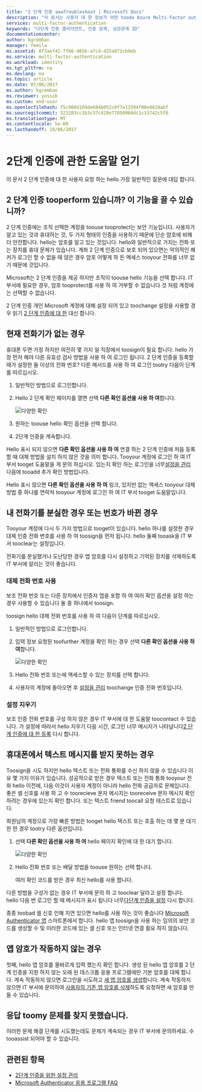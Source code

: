 ```yaml
---
title: "2 단계 인증 aaaTroubleshoot | Microsoft Docs"
description: "이 문서는 사용자 대 한 정보가 어떤 toodo Azure Multi-factor authentication 문제도 넘어가는 경우."
services: multi-factor-authentication
keywords: "다단계 인증 클라이언트, 인증 문제, 상관관계 ID"
documentationcenter: 
author: kgremban
manager: femila
ms.assetid: 8f3aef42-7f66-4656-a7cd-d25a971cb9eb
ms.service: multi-factor-authentication
ms.workload: identity
ms.tgt_pltfrm: na
ms.devlang: na
ms.topic: article
ms.date: 07/06/2017
ms.author: kgremban
ms.reviewer: yossib
ms.custom: end-user
ms.openlocfilehash: f5c980d104de684b052c0f7a13394f00e9828abf
ms.sourcegitcommit: 523283cc1b3c37c428e77850964dc1c33742c5f0
ms.translationtype: MT
ms.contentlocale: ko-KR
ms.lasthandoff: 10/06/2017
---
```

# <a name="get-help-with-two-step-verification"></a>2단계 인증에 관한 도움말 얻기
이 문서 2 단계 인증에 대 한 사용자 요청 하는 hello 가장 일반적인 질문에 대답 합니다. 

## <a name="why-do-i-have-tooperform-two-step-verification-can-i-turn-it-off"></a>2 단계 인증 tooperform 있습니까? 이 기능을 끌 수 있습니까?

2 단계 인증에는 조직 선택한 계정을 toouse tooprotect는 보안 기능입니다. 사용자가 알고 있는 것과 휴대하는 것, 두 가지 형태의 인증을 사용하기 때문에 단순 암호에 비해 더 안전합니다. hello는 암호를 알고 있는 것입니다. hello와 일반적으로 가지는 전화 또는 장치를 휴대 문제가 있습니다. 계좌 2 단계 인증으로 보호 되어 있으면는 악의적인 해커가 로그인 할 수 없을 때 않은 경우 암호 어떻게 하 든 액세스 tooyour 전화를 너무 없기 때문에 것입니다. 

Microsoft는 2 단계 인증을 제공 하지만 조직이 toouse hello 기능을 선택 합니다. IT 부서에 필요한 경우, 암호 tooprotect를 사용 하 여 거부할 수 없습니다 것 처럼 계정에는 선택할 수 없습니다. 

2 단계 인증 개인 Microsoft 계정에 대해 설정 되어 있고 toochange 설정을 사용할 경우 읽기 [2 단계 인증에 대 한](https://support.microsoft.com/help/12408/microsoft-account-about-two-step-verification) 대신 합니다. 

## <a name="i-dont-have-my-phone-with-me-today"></a>현재 전화기가 없는 경우

휴대폰 두면 가정 하지만 여전히 몇 가지 일 직장에서 toosign이 필요 합니다. hello 가장 먼저 해야 다른 유효성 검사 방법을 사용 하 여 로그인 됩니다. 2 단계 인증을 등록할 때가 설정한 둘 이상의 전화 번호? 다른 메서드를 사용 하 여 로그인 tootry 다음이 단계를 따르십시오.

1. 일반적인 방법으로 로그인합니다.
2. Hello 2 단계 확인 페이지를 열면 선택 **다른 확인 옵션을 사용 하 여**합니다.

   ![다양한 확인](./media/multi-factor-authentication-end-user-troubleshoot/diff_option.png)

3. 원하는 toouse hello 확인 옵션을 선택 합니다.
4. 2단계 인증을 계속합니다.

Hello 표시 되지 않으면 **다른 확인 옵션을 사용 하 여** 연결 하는 2 단계 인증에 처음 등록할 때 대체 방법을 설치 하지 않은 것을 의미 합니다. Tooyour 계정에 로그인 하 여 IT 부서 tooget 도움말을 게 문의 하십시오. 있는지 확인 하는 로그인을 너무[설정을 관리](multi-factor-authentication-end-user-manage-settings.md) 다음에 tooadd 추가 확인 방법입니다. 

Hello 표시 않으면 **다른 확인 옵션을 사용 하 여** 링크, 있지만 없는 액세스 tooyour 대체 방법 중 하나를 연락처 tooyour 계정에 로그인 하 여 IT 부서 tooget 도움말입니다. 

## <a name="i-lost-my-phone-or-got-a-new-number"></a>내 전화기를 분실한 경우 또는 번호가 바뀐 경우
Tooyour 계정에 다시 두 가지 방법으로 tooget이 있습니다. hello 하나를 설정한 경우 대체 인증 전화 번호를 사용 하 여 toosign을 먼저 됩니다. hello 둘째 tooask을 IT 부서 tooclear는 설정입니다.

전화기를 분실했거나 도난당한 경우 앱 암호를 다시 설정하고 기억된 장치를 삭제하도록 IT 부서에 알리는 것이 좋습니다. 

### <a name="use-an-alternate-phone-number"></a>대체 전화 번호 사용
보조 전화 번호 또는 다른 장치에서 인증자 앱을 포함 하 여 여러 확인 옵션을 설정 하는 경우 사용할 수 있습니다 둘 중 하나에서 toosign.

toosign hello 대체 전화 번호를 사용 하 여 다음이 단계를 따르십시오.

1. 일반적인 방법으로 로그인합니다.
2. 입력 정보 요청된 toofurther 계정을 확인 하는 경우 선택 **다른 확인 옵션을 사용 하 여**합니다.
   
   ![다양한 확인](./media/multi-factor-authentication-end-user-troubleshoot/diff_option.png)

3. Hello 전화 번호 또는에 액세스할 수 있는 장치를 선택 합니다.
4. 사용자의 계정에 돌아오면 후 [설정을 관리](multi-factor-authentication-end-user-manage-settings.md) toochange 인증 전화 번호입니다.

### <a name="clear-your-settings"></a>설정 지우기
보조 인증 전화 번호를 구성 하지 않은 경우 IT 부서에 대 한 도움말 toocontact 수 있습니다. 가 설정에 따라서 hello 지우기 다음 시간, 로그인 너무 메시지가 나타납니다[2 단계 인증에 대 한 등록](multi-factor-authentication-end-user-first-time.md) 다시 합니다.

## <a name="i-am-not-receiving-a-text-or-call-on-my-phone"></a>휴대폰에서 텍스트 메시지를 받지 못하는 경우
Toosign을 시도 하지만 hello 텍스트 또는 전화 통화를 수신 하지 않을 수 있습니다 이유 몇 가지 이유가 있습니다. 성공적으로 받은 경우 텍스트 또는 전화 통화 tooyour 전화 hello 이전에, 다음 이것이 사용자 계정이 아니라 hello 전화 공급자로 문제입니다. 좋은 셀 신호를 사용 하 고 수 toorecieve 문자 메시지는 tooreceive 문자 메시지 확인 하려는 경우에 있는지 확인 합니다. 또는 텍스트 friend toocall 요청 테스트로 있습니다. 

회원님의 계정으로 가장 빠른 방법은 tooget hello 텍스트 또는 호출 하는 데 몇 분 대기한 한 경우 tootry 다른 옵션입니다.

1. 선택 **다른 확인 옵션을 사용 하 여** hello 페이지 확인에 대 한 대기 합니다.
   
    ![다양한 확인](./media/multi-factor-authentication-end-user-troubleshoot/diff_option.png)
2. Hello 전화 번호 또는 배달 방법을 toouse 원하는 선택 합니다.
   
    여러 확인 코드를 받은 경우 최신 hello를 사용 합니다.

다른 방법을 구성가 없는 경우 IT 부서에 문의 하 고 tooclear 달라고 설정 합니다. hello 다음 번 로그인 할 때 메시지가 표시 됩니다 너무[다단계 인증을 설정](multi-factor-authentication-end-user-first-time.md) 다시 합니다.

종종 toobad 셀 신호 인해 지연 있으면 hello를 사용 하는 것이 좋습니다 [Microsoft Authenticator 앱](microsoft-authenticator-app-how-to.md) 스마트폰에서 합니다. hello 앱 toosign을 사용 하는 임의의 보안 코드를 생성할 수 및 이러한 코드에 있는 셀 신호 또는 인터넷 연결 필요 하지 않습니다.

## <a name="app-passwords-are-not-working"></a>앱 암호가 작동하지 않는 경우
첫째, hello 앱 암호를 올바르게 입력 했는지 확인 합니다. 생성 된 hello 앱 암호를 2 단계 인증을 지원 하지 않는 오래 된 데스크톱 응용 프로그램에만 기본 암호를 대체 합니다. 계속 작동하지 않으면 로그인을 시도하고 [새 앱 암호를 생성](multi-factor-authentication-end-user-app-passwords.md)합니다.  계속 작동하지 않으면 IT 부서에 문의하여 [사용자의 기존 앱 암호를 삭제](../multi-factor-authentication-manage-users-and-devices.md)하도록 요청하면 새 암호를 만들 수 있습니다.

## <a name="i-didnt-find-an-answer-toomy-problem"></a>응답 toomy 문제를 찾지 못했습니다.
이러한 문제 해결 단계를 시도했는데도 문제가 계속되는 경우 IT 부서에 문의하세요. 수 tooassist 되어야 할 수 있습니다.

## <a name="related-topics"></a>관련된 항목
* [2단계 인증을 위한 설정 관리](multi-factor-authentication-end-user-manage-settings.md)  
* [Microsoft Authenticator 응용 프로그램 FAQ](microsoft-authenticator-app-faq.md)

